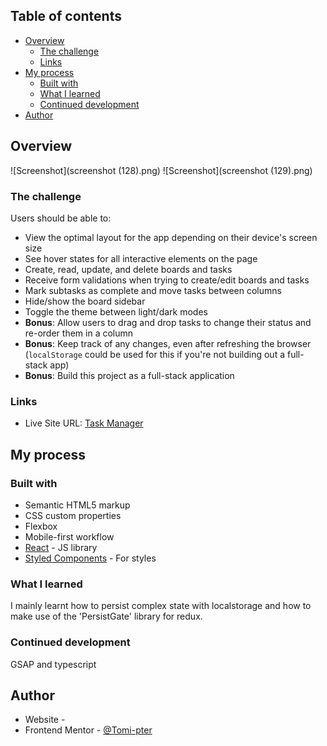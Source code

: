 ## Table of contents

- [Overview](#overview)
  - [The challenge](#the-challenge)
  - [Links](#links)
- [My process](#my-process)
  - [Built with](#built-with)
  - [What I learned](#what-i-learned)
  - [Continued development](#continued-development)
- [Author](#author)

## Overview


![Screenshot](screenshot (128).png)
![Screenshot](screenshot (129).png)

### The challenge


Users should be able to:

- View the optimal layout for the app depending on their device's screen size
- See hover states for all interactive elements on the page
- Create, read, update, and delete boards and tasks
- Receive form validations when trying to create/edit boards and tasks
- Mark subtasks as complete and move tasks between columns
- Hide/show the board sidebar
- Toggle the theme between light/dark modes
- **Bonus**: Allow users to drag and drop tasks to change their status and re-order them in a column
- **Bonus**: Keep track of any changes, even after refreshing the browser (`localStorage` could be used for this if you're not building out a full-stack app)
- **Bonus**: Build this project as a full-stack application

### Links


- Live Site URL: [Task Manager](https://tomi-task-manager.netlify.app/)

## My process

### Built with

- Semantic HTML5 markup
- CSS custom properties
- Flexbox
- Mobile-first workflow
- [React](https://reactjs.org/) - JS library
- [Styled Components](https://styled-components.com/) - For styles

### What I learned

I mainly learnt how to persist complex state with localstorage and how to make use of the 'PersistGate' library for redux.

### Continued development

GSAP and typescript

## Author

- Website - [<TomiPter>](https://www.tomipter.com)
- Frontend Mentor - [@Tomi-pter](https://www.frontendmentor.io/profile/Tomi-pter)
